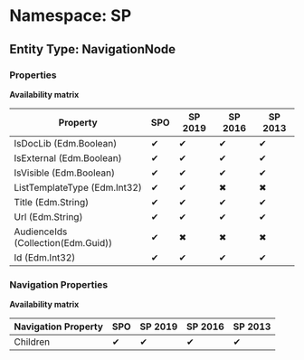 # Namespace: SP
## Entity Type: NavigationNode

### Properties

**Availability matrix**

Property | SPO | SP 2019 | SP 2016 | SP 2013
----------|-----|---------|---------|--------
IsDocLib (Edm.Boolean) | ✔ | ✔ | ✔ | ✔
IsExternal (Edm.Boolean) | ✔ | ✔ | ✔ | ✔
IsVisible (Edm.Boolean) | ✔ | ✔ | ✔ | ✔
ListTemplateType (Edm.Int32) | ✔ | ✔ | ✖ | ✖
Title (Edm.String) | ✔ | ✔ | ✔ | ✔
Url (Edm.String) | ✔ | ✔ | ✔ | ✔
AudienceIds (Collection(Edm.Guid)) | ✔ | ✖ | ✖ | ✖
Id (Edm.Int32) | ✔ | ✔ | ✔ | ✔

### Navigation Properties

**Availability matrix**

Navigation Property | SPO | SP 2019 | SP 2016 | SP 2013
----------|-----|---------|---------|--------
Children | ✔ | ✔ | ✔ | ✔
